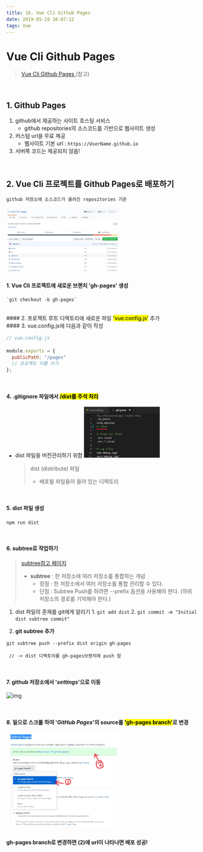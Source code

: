 ```yaml
---
title: 16. Vue Cli Github Pages
date: 2019-05-19 16:07:12
tags: Vue
---
```


# Vue Cli Github Pages

> [Vue Cli Github Pages ](https://medium.com/@Roli_Dori/deploy-vue-cli-3-project-to-github-pages-ebeda0705fbd)(참고)

<br>

## 1. Github Pages

1. github에서 제공하는 사이트 호스팅 서비스
   - github repositories의 소스코드를 기반으로 웹사이트 생성
2. 커스텀 url을 무료 제공
   - 웹사이트 기본 url : `https://UserName.github.io`
3. 서버쪽 코드는 제공되지 않음!

<br>

## 2. Vue Cli 프로젝트를 Github Pages로 배포하기

`github 저장소에 소스코드가 올려진 repositories 기준`

<img src="/images/vueclipages.jpg" width="300">

<br>

#### 1. Vue Cli 프로젝트에 새로운 브랜치 'gh-pages' 생성

    `git checkout -b gh-pages`

<br>
#### 2. 프로젝트 루트 디렉토리에 새로운 파일 <mark>'vue.config.js'</mark> 추가
<br>
#### 3. vue.config.js에 다음과 같이 작성

```js
// vue.config.js

module.exports = {
  publicPath: "/pages"
  // 프로젝트 이름 쓰기
};
```

<br>

#### 4. .gitignore 파일에서 <mark>/dist</makr>를 주석 처리

- dist 파일을 버전관리하기 위함
  <img src="/images/pagesdist.jpg" width="200">
  > dist (distribute) 파일
  >
  > - 배포될 파일들이 들어 있는 디렉토리

<br>

#### 5. dist 파일 생성

`npm run dist`

<br>

#### 6. subtree로 작업하기

> [subtree참고 페이지](https://select995.netlify.com/git/git-subtree)
>
> - **subtree** : 한 저장소에 여러 저장소를 통합하는 개념
>   - 장점 : 한 저장소에서 여러 저장소를 통합 관리할 수 있다.
>   - 단점 : Subtree Push를 하려면 --prefix 옵션을 사용해야 한다. (하위 저장소의 경로를 기억해야 한다.)

1. dist 파일의 존재를 git에게 알리기 1. `git add dist` 2. `git commit -m "Initial dist subtree commit"`
   <br>

2. **git subtree 추가**

```text
git subtree push --prefix dist origin gh-pages

 // -> dist 디렉토리를 gh-pages브랜치에 push 함
```

<br>

#### 7. github 저장소에서 '_settings_'으로 이동

![img](https://cdn-images-1.medium.com/max/1200/1*OtBpNJyBls1kEjQIDDXhqA.png)

<br>

#### 8. 밑으로 스크롤 하여 '_GitHub Pages_'의 source를 <mark>'gh-pages branch'</mark>로 변경

<img src="/images/distsucc.jpg" width="300">

#### gh-pages branch로 변경하면 (2)에 url이 나타나면 배포 성공!
